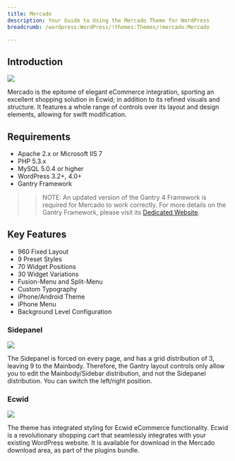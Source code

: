 ```yaml
---
title: Mercado
description: Your Guide to Using the Mercado Theme for WordPress
breadcrumb: /wordpress:WordPress/!themes:Themes/!mercado:Mercado

---
```


Introduction
-----

![][mercado]

Mercado is the epitome of elegant eCommerce integration, sporting an excellent shopping solution in Ecwid; in addition to its refined visuals and structure. It features a whole range of controls over its layout and design elements, allowing for swift modification.

Requirements
-----

* Apache 2.x or Microsoft IIS 7
* PHP 5.3.x
* MySQL 5.0.4 or higher
* WordPress 3.2+, 4.0+
* Gantry Framework

>> NOTE: An updated version of the Gantry 4 Framework is required for Mercado to work correctly. For more details on the Gantry Framework, please visit its [Dedicated Website][gantry].

Key Features
-----

* 960 Fixed Layout
* 9 Preset Styles
* 70 Widget Positions
* 30 Widget Variations
* Fusion-Menu and Split-Menu
* Custom Typography
* iPhone/Android Theme
* iPhone Menu
* Background Level Configuration

### Sidepanel

![][sidepanel]

The Sidepanel is forced on every page, and has a grid distribution of 3, leaving 9 to the Mainbody. Therefore, the Gantry layout controls only allow you to edit the Mainbody/Sidebar distribution, and not the Sidepanel distribution. You can switch the left/right position.

### Ecwid

![][ecwid]

The theme has integrated styling for Ecwid eCommerce functionality. Ecwid is a revolutionary shopping cart that seamlessly integrates with your existing WordPress website. It is available for download in the Mercado download area, as part of the plugins bundle.

[gantry]: http://gantry.org/
[gantry_install]: ../../start/gantry.md
[mercado]: assets/mercado.jpeg
[sidepanel]: assets/sidepanel.jpg
[ecwid]: assets/ecwid.jpg
[bootstrap]: http://twitter.github.com/bootstrap/
